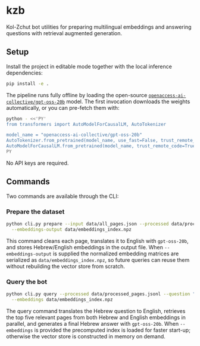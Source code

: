 # kzb

Kol-Zchut bot utilities for preparing multilingual embeddings and answering questions with retrieval augmented generation.

## Setup

Install the project in editable mode together with the local inference dependencies:

```bash
pip install -e .
```

The pipeline runs fully offline by loading the open-source [`openaccess-ai-collective/gpt-oss-20b`](https://huggingface.co/openaccess-ai-collective/gpt-oss-20b)
model. The first invocation downloads the weights automatically, or you can pre-fetch them with:

```bash
python - <<'PY'
from transformers import AutoModelForCausalLM, AutoTokenizer

model_name = "openaccess-ai-collective/gpt-oss-20b"
AutoTokenizer.from_pretrained(model_name, use_fast=False, trust_remote_code=True)
AutoModelForCausalLM.from_pretrained(model_name, trust_remote_code=True)
PY
```

No API keys are required.

## Commands

Two commands are available through the CLI:

### Prepare the dataset

```bash
python cli.py prepare --input data/all_pages.json --processed data/processed_pages.jsonl \
  --embeddings-output data/embeddings_index.npz
```

This command cleans each page, translates it to English with `gpt-oss-20b`, and stores Hebrew/English embeddings in the output file.
When `--embeddings-output` is supplied the normalized embedding matrices are serialized as `data/embeddings_index.npz`, so
future queries can reuse them without rebuilding the vector store from scratch.

### Query the bot

```bash
python cli.py query --processed data/processed_pages.jsonl --question "מה הזכויות של הורה עצמאי?" \
  --embeddings data/embeddings_index.npz
```

The query command translates the Hebrew question to English, retrieves the top five relevant pages from both Hebrew and English embeddings in parallel, and generates a final Hebrew answer with `gpt-oss-20b`. When `--embeddings` is provided the
precomputed index is loaded for faster start-up; otherwise the vector store is constructed in memory on demand.
